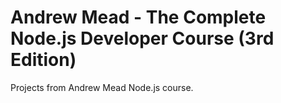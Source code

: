 # Andrew Mead - The Complete Node.js Developer Course (3rd Edition)

Projects from Andrew Mead Node.js course.
